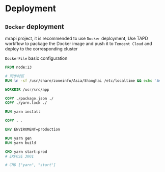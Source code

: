 # Deployment

## `Docker` deployment

mrapi project, it is recommended to use `Docker` deployment, Use TAPD workflow to package the Docker image and push it to `Tencent Cloud` and deploy to the corresponding cluster

`DockerFile` basic configuration

```dockerfile
FROM node:13

# 同步时区
RUN ln -sf /usr/share/zoneinfo/Asia/Shanghai /etc/localtime && echo 'Asia/Shanghai' >/etc/timezone

WORKDIR /usr/src/app

COPY ./package.json ./
COPY ./yarn.lock ./

RUN yarn install

COPY . .

ENV ENVIROMENT=production

RUN yarn gen
RUN yarn build

CMD yarn start:prod
# EXPOSE 3001

# CMD ["yarn", "start"]
```

